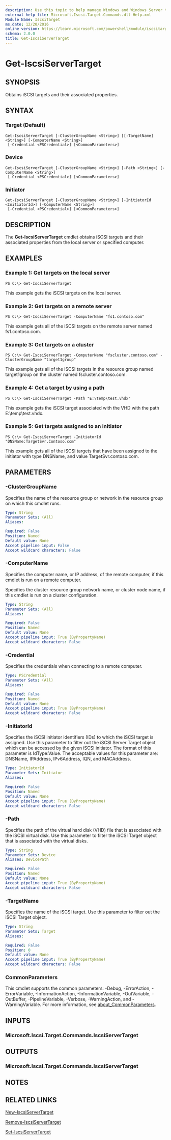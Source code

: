 ```yaml
---
description: Use this topic to help manage Windows and Windows Server technologies with Windows PowerShell.
external help file: Microsoft.Iscsi.Target.Commands.dll-Help.xml
Module Name: IscsiTarget
ms.date: 12/20/2016
online version: https://learn.microsoft.com/powershell/module/iscsitarget/get-iscsiservertarget?view=windowsserver2016-ps&wt.mc_id=ps-gethelp
schema: 2.0.0
title: Get-IscsiServerTarget
---
```


# Get-IscsiServerTarget

## SYNOPSIS
Obtains iSCSI targets and their associated properties.

## SYNTAX

### Target (Default)
```
Get-IscsiServerTarget [-ClusterGroupName <String>] [[-TargetName] <String>] [-ComputerName <String>]
 [-Credential <PSCredential>] [<CommonParameters>]
```

### Device
```
Get-IscsiServerTarget [-ClusterGroupName <String>] [-Path <String>] [-ComputerName <String>]
 [-Credential <PSCredential>] [<CommonParameters>]
```

### Initiator
```
Get-IscsiServerTarget [-ClusterGroupName <String>] [-InitiatorId <InitiatorId>] [-ComputerName <String>]
 [-Credential <PSCredential>] [<CommonParameters>]
```

## DESCRIPTION
The **Get-IscsiServerTarget** cmdlet obtains iSCSI targets and their associated properties from the local server or specified computer.

## EXAMPLES

### Example 1: Get targets on the local server
```
PS C:\> Get-IscsiServerTarget
```

This example gets the iSCSI targets on the local server.

### Example 2: Get targets on a remote server
```
PS C:\> Get-IscsiServerTarget -ComputerName "fs1.contoso.com"
```

This example gets all of the iSCSI targets on the remote server named fs1.contoso.com.

### Example 3: Get targets on a cluster
```
PS C:\> Get-IscsiServerTarget -ComputerName "fscluster.contoso.com" -ClusterGroupName "target1group"
```

This example gets all of the iSCSI targets in the resource group named target1group on the cluster named fscluster.contoso.com.

### Example 4: Get a target by using a path
```
PS C:\> Get-IscsiServerTarget -Path "E:\temp\test.vhdx"
```

This example gets the iSCSI target associated with the VHD with the path E:\temp\test.vhdx.

### Example 5: Get targets assigned to an initiator
```
PS C:\> Get-IscsiServerTarget -InitiatorId "DNSName:TargetSvr.Contoso.com"
```

This example gets all of the iSCSI targets that have been assigned to the initiator with type DNSName, and value TargetSvr.contoso.com.

## PARAMETERS

### -ClusterGroupName
Specifies the name of the resource group or network in the resource group on which this cmdlet runs.

```yaml
Type: String
Parameter Sets: (All)
Aliases: 

Required: False
Position: Named
Default value: None
Accept pipeline input: False
Accept wildcard characters: False
```

### -ComputerName
Specifies the computer name, or IP address, of the remote computer, if this cmdlet is run on a remote computer.

Specifies the cluster resource group network name, or cluster node name, if this cmdlet is run on a cluster configuration.

```yaml
Type: String
Parameter Sets: (All)
Aliases: 

Required: False
Position: Named
Default value: None
Accept pipeline input: True (ByPropertyName)
Accept wildcard characters: False
```

### -Credential
Specifies the credentials when connecting to a remote computer.

```yaml
Type: PSCredential
Parameter Sets: (All)
Aliases: 

Required: False
Position: Named
Default value: None
Accept pipeline input: True (ByPropertyName)
Accept wildcard characters: False
```

### -InitiatorId
Specifies the iSCSI initiator identifiers (IDs) to which the iSCSI target is assigned.
Use this parameter to filter out the iSCSI Server Target object which can be accessed by the given iSCSI initiator.
The format of this parameter is IdType:Value.
The acceptable values for this parameter are: DNSName, IPAddress, IPv6Address, IQN, and MACAddress.

```yaml
Type: InitiatorId
Parameter Sets: Initiator
Aliases: 

Required: False
Position: Named
Default value: None
Accept pipeline input: True (ByPropertyName)
Accept wildcard characters: False
```

### -Path
Specifies the path of the virtual hard disk (VHD) file that is associated with the iSCSI virtual disk.
Use this parameter to filter the iSCSI Target object that is associated with the virtual disks.

```yaml
Type: String
Parameter Sets: Device
Aliases: DevicePath

Required: False
Position: Named
Default value: None
Accept pipeline input: True (ByPropertyName)
Accept wildcard characters: False
```

### -TargetName
Specifies the name of the iSCSI target.
Use this parameter to filter out the iSCSI Target object.

```yaml
Type: String
Parameter Sets: Target
Aliases: 

Required: False
Position: 0
Default value: None
Accept pipeline input: True (ByPropertyName)
Accept wildcard characters: False
```

### CommonParameters
This cmdlet supports the common parameters: -Debug, -ErrorAction, -ErrorVariable, -InformationAction, -InformationVariable, -OutVariable, -OutBuffer, -PipelineVariable, -Verbose, -WarningAction, and -WarningVariable. For more information, see [about_CommonParameters](https://go.microsoft.com/fwlink/?LinkID=113216).

## INPUTS

### Microsoft.Iscsi.Target.Commands.IscsiServerTarget

## OUTPUTS

### Microsoft.Iscsi.Target.Commands.IscsiServerTarget

## NOTES

## RELATED LINKS

[New-IscsiServerTarget](./New-IscsiServerTarget.md)

[Remove-IscsiServerTarget](./Remove-IscsiServerTarget.md)

[Set-IscsiServerTarget](./Set-IscsiServerTarget.md)


